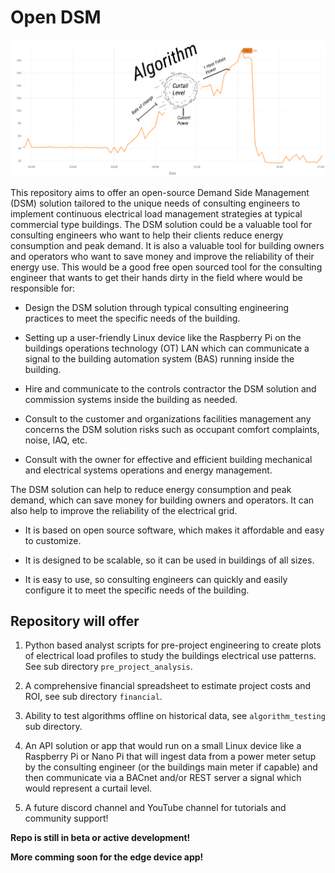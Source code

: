 # Open DSM

![Alt text](/algorithm_testing/plots/algorithm_snip.png)


This repository aims to offer an open-source Demand Side Management (DSM) solution tailored to the unique needs of consulting engineers to implement continuous electrical load management strategies at typical commercial type buildings. The DSM solution could be a valuable tool for consulting engineers who want to help their clients reduce energy consumption and peak demand. It is also a valuable tool for building owners and operators who want to save money and improve the reliability of their energy use. This would be a good free open sourced tool for the consulting engineer that wants to get their hands dirty in the field where would be responsible for:

* Design the DSM solution through typical consulting engineering practices to meet the specific needs of the building.

* Setting up a user-friendly Linux device like the Raspberry Pi on the buildings operations technology (OT) LAN which can communicate a signal to the building automation system (BAS) running inside the building.

* Hire and communicate to the controls contractor the DSM solution and commission systems inside the building as needed.

* Consult to the customer and organizations facilities management any concerns the DSM solution risks such as occupant comfort complaints, noise, IAQ, etc.

* Consult with the owner for effective and efficient building mechanical and electrical systems operations and energy management.

The DSM solution can help to reduce energy consumption and peak demand, which can save money for building owners and operators. It can also help to improve the reliability of the electrical grid.

* It is based on open source software, which makes it affordable and easy to customize.

* It is designed to be scalable, so it can be used in buildings of all sizes.

* It is easy to use, so consulting engineers can quickly and easily configure it to meet the specific needs of the building.

## Repository will offer 

1. Python based analyst scripts for pre-project engineering to create plots of electrical load profiles to study the buildings electrical use patterns. See sub directory `pre_project_analysis`.

2. A comprehensive financial spreadsheet to estimate project costs and ROI, see sub directory `financial`.

3. Ability to test algorithms offline on historical data, see `algorithm_testing` sub directory.

4. An API solution or app that would run on a small Linux device like a Raspberry Pi or Nano Pi that will ingest data from a power meter setup by the consulting engineer (or the buildings main meter if capable) and then communicate via a BACnet and/or REST server a signal which would represent a curtail level.

5. A future discord channel and YouTube channel for tutorials and community support!

**Repo is still in beta or active development!**

**More comming soon for the edge device app!**

